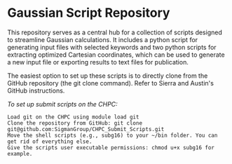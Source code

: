 # Gaussian Script Repository

This repository serves as a central hub for a collection of scripts designed to streamline Gaussian calculations. It includes a python script for generating input files with selected keywords and two python scripts for extracting optimized Cartesian coordinates, which can be used to generate a new input file or exporting results to text files for publication.

The easiest option to set up these scripts is to directly clone from the GitHub repository (the git clone command). Refer to Sierra and Austin's GitHub instructions.

_To set up submit scripts on the CHPC:_
	
 	Load git on the CHPC using module load git
	Clone the repository from GitHub: git clone git@github.com:SigmanGroup/CHPC_Submit_Scripts.git
	Move the shell scripts (e.g., subg16) to your ~/bin folder. You can get rid of everything else.
	Give the scripts user executable permissions: chmod u+x subg16 for example.
